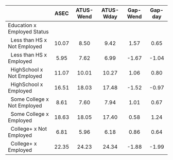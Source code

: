 
|                      |         ASEC |    ATUS-Wend |    ATUS-Wday |     Gap-Wend |      Gap-day |
| -------------------- | :----------: | :----------: | :----------: | :----------: | :----------: |
| Education x Employed Status |              |              |              |              |              |
| &nbsp;&nbsp;Less than HS x Not Employed |        10.07 |         8.50 |         9.42 |         1.57 |         0.65 |
| &nbsp;&nbsp;Less than HS x Employed |         5.95 |         7.62 |         6.99 |        -1.67 |        -1.04 |
| &nbsp;&nbsp;HighSchool x Not Employed |        11.07 |        10.01 |        10.27 |         1.06 |         0.80 |
| &nbsp;&nbsp;HighSchool x Employed |        16.51 |        18.03 |        17.48 |        -1.52 |        -0.97 |
| &nbsp;&nbsp;Some College x Not Employed |         8.61 |         7.60 |         7.94 |         1.01 |         0.67 |
| &nbsp;&nbsp;Some College x Employed |        18.63 |        18.05 |        17.40 |         0.58 |         1.24 |
| &nbsp;&nbsp;College+ x Not Employed |         6.81 |         5.96 |         6.18 |         0.86 |         0.64 |
| &nbsp;&nbsp;College+ x Employed |        22.35 |        24.23 |        24.34 |        -1.88 |        -1.99 |

